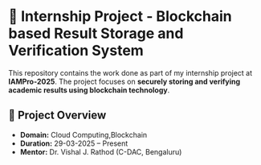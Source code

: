 # 💼 Internship Project - Blockchain based Result Storage and Verification System

This repository contains the work done as part of my internship project at **IAMPro-2025**. The project focuses on **securely storing and verifying academic results using blockchain technology**.

## 📌 Project Overview

- **Domain:** Cloud Computing,Blockchain
- **Duration:** 29-03-2025 – Present
- **Mentor:** Dr. Vishal J. Rathod (C-DAC, Bengaluru)
